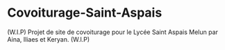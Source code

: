 # Covoiturage-Saint-Aspais
(W.I.P)
Projet de site de covoiturage pour le Lycée Saint Aspais Melun par Aina, Iliaes et Keryan.
(W.I.P)
